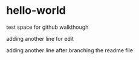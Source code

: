# hello-world
test space for github walkthough

adding another line for edit

adding another line after branching the readme file
